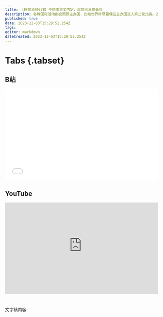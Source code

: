 ```yaml
---
title: 【睡前消息678】不怕雨果奖内定，就怕给三体丢脸
description: 各种国际活动都会照顾主办国，比如世界杯尽量保证主办国进入第二轮比赛。2023年科幻大会在中国举办，让《时空画师》拿到了雨果奖，刘慈欣亲自发奖。但对于中国来说，似乎并不是好消息……
published: true
date: 2023-12-03T15:29:52.254Z
tags: 
editor: markdown
dateCreated: 2023-12-03T15:29:52.254Z
---
```


# Tabs {.tabset}
## B站
<div style="position: relative; padding: 30% 45%;">
<iframe style="position: absolute; width: 100%; height: 100%; left: 0; top: 0;" src="//player.bilibili.com/player.html?&bvid=BV1eN411L7eU&page=1&as_wide=1&high_quality=1&danmaku=1&autoplay=0" scrolling="no" border="0" frameborder="no" framespacing="0" allowfullscreen="true"></iframe>
</div>

<!--  睡前消息的西瓜视频账号仍处于禁言状态，暂时将其从模板中注释
## 西瓜视频
<div style="position: relative; padding: 30% 45%;">
<iframe style="position: absolute; top: 50%; left: 50%; transform: translate(-50%, -50%); width: 80%; height: 100%;" frameborder="0" src="https://www.ixigua.com/iframe/西瓜视频ID?autoplay=0" referrerpolicy="unsafe-url" allowfullscreen></iframe>
</div>
-->

## YouTube
<div style="position: relative; padding: 30% 45%;">
<iframe style="position: absolute; top: 0; left: 0; width: 100%; height: 100%;" src="https://www.youtube-nocookie.com/embed/YouTubeVID" title="YouTube video player" frameborder="0" allow="accelerometer; autoplay; clipboard-write; encrypted-media; gyroscope; picture-in-picture" allowfullscreen="true"></iframe>
</div>
  
# 

文字稿内容
